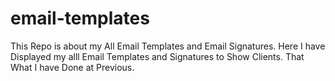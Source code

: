 # email-templates
This Repo is about my All Email Templates and Email Signatures. Here I have Displayed my alll Email Templates and Signatures to Show Clients. That What I have Done at Previous.
